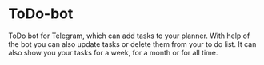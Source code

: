 # ToDo-bot
ToDo bot for Telegram, which can add tasks to your planner. With help of the bot you can also update tasks or delete them from your to do list. It can also show you your tasks for a week, for a month or for all time.
